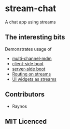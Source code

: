 # stream-chat

A chat app using streams

## The interesting bits

Demonstrates usage of 

 - [multi-channel-mdm][1]
 - [client-side boot][2]
 - [server-side boot][3]
 - [Routing on streams][3]
 - [UI widgets as streams][4]

## Contributors

 - Raynos

## MIT Licenced

  [1]: https://github.com/Raynos/stream-chat/blob/a3a4e7dcc869601c71f3454a883fb332830b6679/index.js#L18
  [2]: https://github.com/Raynos/stream-chat/blob/a3a4e7dcc869601c71f3454a883fb332830b6679/browser.js#L5
  [3]: https://github.com/Raynos/stream-chat/blob/a3a4e7dcc869601c71f3454a883fb332830b6679/index.js#L20
  [4]: https://github.com/Raynos/stream-chat/blob/a3a4e7dcc869601c71f3454a883fb332830b6679/index.js#L18
  [5]: https://github.com/Raynos/stream-chat/blob/a3a4e7dcc869601c71f3454a883fb332830b6679/browser.js#L87